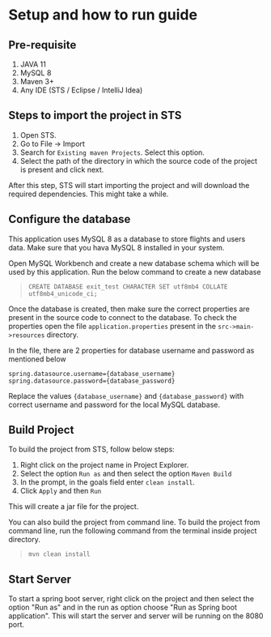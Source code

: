 # Setup and how to run guide

## Pre-requisite
1. JAVA 11
2. MySQL 8
3. Maven 3+
4. Any IDE (STS / Eclipse / IntelliJ Idea)

## Steps to import the project in STS
1. Open STS.
2. Go to File -> Import
3. Search for `Existing maven Projects`. Select this option.
4. Select the path of the directory in which the source code of the project is present and click next.

After this step, STS will start importing the project and will download the required dependencies. This might take a while.
 
## Configure the database
This application uses MySQL 8 as a database to store flights and users data. Make sure that you hava MySQL 8 installed in your system.

Open MySQL Workbench and create a new database schema which will be used by this application. Run the below command to create a new database

> `CREATE DATABASE exit_test CHARACTER SET utf8mb4 COLLATE utf8mb4_unicode_ci;`


Once the database is created, then make sure the correct properties are present in the source code to connect to the database. To check the properties open the file `application.properties` present in the `src->main->resources` directory. 

In the file, there are 2 properties for database username and password as mentioned below
```
spring.datasource.username={database_username}
spring.datasource.password={database_password}
```

Replace the values `{database_username}` and `{database_password}` with correct username and password for the local MySQL database.

## Build Project

To build the project from STS, follow below steps:

1. Right click on the project name in Project Explorer.
2. Select the option `Run as` and then select the option `Maven Build`
3. In the prompt, in the goals field enter `clean install`.
4. Click `Apply` and then `Run`

This will create a jar file for the project. 

You can also build the project from command line. To build the project from command line, run the following command from the terminal inside project directory.

> `mvn clean install`

## Start Server
To start a spring boot server, right click on the project and then select the option "Run as" and in the run as option choose "Run as Spring boot application".
This will start the server and server will be running on the 8080 port.



